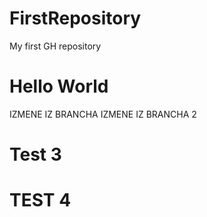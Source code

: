 # FirstRepository
My first GH repository

# Hello World
IZMENE IZ BRANCHA
IZMENE IZ BRANCHA 2
# Test 3
# TEST 4
